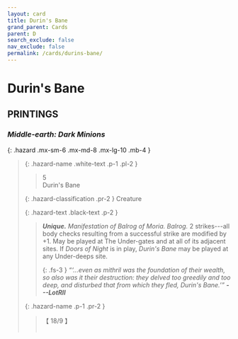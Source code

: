 ```yaml
---
layout: card
title: Durin's Bane
grand_parent: Cards
parent: D
search_exclude: false
nav_exclude: false
permalink: /cards/durins-bane/
---
```


# Durin's Bane


## PRINTINGS


### _Middle-earth: Dark Minions_

{: .hazard .mx-sm-6 .mx-md-8 .mx-lg-10 .mb-4 }
> {: .hazard-name .white-text .p-1 .pl-2 }
> > <div class="hazard-mp">5</div>
> > <div class="card-name">Durin's Bane</div>
>
> {: .hazard-classification .pr-2 }
> Creature
>
> {: .hazard-text .black-text .p-2 }
> > _**Unique.**_ _Manifestation of Balrog of Moria._ _Balrog._ 2 strikes---all body checks resulting from a successful strike are modified by +1. May be played at The Under-gates and at all of its adjacent sites. If _Doors of Night_ is in play, _Durin's Bane_ may be played at any Under-deeps site.   
> > 
> > {: .fs-3 } 
> > _“‘...even as mithril was the foundation of their wealth, so also was it their destruction: they delved too greedily and too deep, and disturbed that from which they fled, Durin's Bane.’”_ ***---&#65279;LotRII*** 
>
> {: .hazard-name .p-1 .pr-2 }
> > <div class="card-shield">【 18/9 】</div>
> > <div class="card-corruption">&nbsp;</div>


